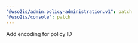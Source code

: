 ```yaml
---
"@wso2is/admin.policy-administration.v1": patch
"@wso2is/console": patch
---
```


Add encoding for policy ID
